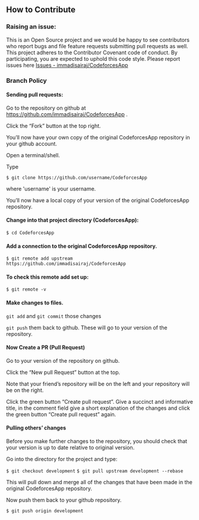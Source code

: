 ## How to Contribute

### Raising an issue:
 This is an Open Source project and we would be happy to see contributors who report bugs and file feature requests submitting pull requests as well.
 This project adheres to the Contributor Covenant code of conduct.
 By participating, you are expected to uphold this code style.
 Please report issues here [Issues - immadisairaj/CodeforcesApp](https://github.com/immadisairaj/CodeforcesApp/issues)

### Branch Policy

#### Sending pull requests:

Go to the repository on github at https://github.com/immadisairaj/CodeforcesApp .

Click the “Fork” button at the top right.

You’ll now have your own copy of the original CodeforcesApp repository in your github account.

Open a terminal/shell.

Type

`$ git clone https://github.com/username/CodeforcesApp`

where 'username' is your username.

You’ll now have a local copy of your version of the original CodeforcesApp repository.

#### Change into that project directory (CodeforcesApp):

`$ cd CodeforcesApp`

#### Add a connection to the original CodeforcesApp repository.

`$ git remote add upstream https://github.com/immadisairaj/CodeforcesApp`

#### To check this remote add set up:

`$ git remote -v`

#### Make changes to files.

`git add` and `git commit` those changes

`git push` them back to github. These will go to your version of the repository.


#### Now Create a PR (Pull Request)

Go to your version of the repository on github.

Click the “New pull Request” button at the top.

Note that your friend’s repository will be on the left and your repository will be on the right.

Click the green button “Create pull request”. Give a succinct and informative title, in the comment field give a short explanation of the changes and click the green button “Create pull request” again.

#### Pulling others’ changes
Before you make further changes to the repository, you should check that your version is up to date relative to original version.

Go into the directory for the project and type:

`$ git checkout development`
`$ git pull upstream development --rebase`

This will pull down and merge all of the changes that have been made in the original CodeforcesApp repository.

Now push them back to your github repository.

`$ git push origin development`
